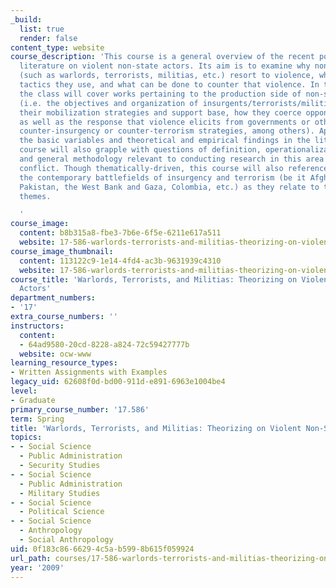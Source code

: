 ```yaml
---
_build:
  list: true
  render: false
content_type: website
course_description: 'This course is a general overview of the recent political science
  literature on violent non-state actors. Its aim is to examine why non-state actors
  (such as warlords, terrorists, militias, etc.) resort to violence, what means and
  tactics they use, and what can be done to counter that violence. In that regard,
  the class will cover works pertaining to the production side of non-state violence
  (i.e. the objectives and organization of insurgents/terrorists/militias/warlords,
  their mobilization strategies and support base, how they coerce opponents, etc.);
  as well as the response that violence elicits from governments or other actors (i.e.
  counter-insurgency or counter-terrorism strategies, among others). Apart from introducing
  the basic variables and theoretical and empirical findings in the literature, this
  course will also grapple with questions of definition, operationalization of variables,
  and general methodology relevant to conducting research in this area of violent
  conflict. Though thematically-driven, this course will also reference cases from
  the contemporary battlefields of insurgency and terrorism (be it Afghanistan, Iraq,
  Pakistan, the West Bank and Gaza, Colombia, etc.) as they relate to the pertinent
  themes.

  '
course_image:
  content: b8b315a8-fbe3-7b6e-6f5e-6211e617a511
  website: 17-586-warlords-terrorists-and-militias-theorizing-on-violent-non-state-actors-spring-2009
course_image_thumbnail:
  content: 113122c9-1e14-4fd4-ac3b-9631939c4310
  website: 17-586-warlords-terrorists-and-militias-theorizing-on-violent-non-state-actors-spring-2009
course_title: 'Warlords, Terrorists, and Militias: Theorizing on Violent Non-State
  Actors'
department_numbers:
- '17'
extra_course_numbers: ''
instructors:
  content:
  - 64ad9580-20cd-8228-a824-72c59427777b
  website: ocw-www
learning_resource_types:
- Written Assignments with Examples
legacy_uid: 62608f0d-bd00-911d-e891-6963e1004be4
level:
- Graduate
primary_course_number: '17.586'
term: Spring
title: 'Warlords, Terrorists, and Militias: Theorizing on Violent Non-State Actors'
topics:
- - Social Science
  - Public Administration
  - Security Studies
- - Social Science
  - Public Administration
  - Military Studies
- - Social Science
  - Political Science
- - Social Science
  - Anthropology
  - Social Anthropology
uid: 0f183c86-6629-4c5a-b599-8b615f059924
url_path: courses/17-586-warlords-terrorists-and-militias-theorizing-on-violent-non-state-actors-spring-2009
year: '2009'
---
```

